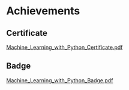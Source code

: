 

# Achievements
## Certificate
[Machine_Learning_with_Python_Certificate.pdf](https://prod-files-secure.s3.us-west-2.amazonaws.com/03e82b26-cccb-4906-bb56-adabcbdc0655/0f35a87e-0c16-48ac-af62-4e4cc34c6a19/Machine_Learning_with_Python_Certificate.pdf?X-Amz-Algorithm=AWS4-HMAC-SHA256&X-Amz-Content-Sha256=UNSIGNED-PAYLOAD&X-Amz-Credential=ASIAZI2LB466XS6DNF54%2F20250205%2Fus-west-2%2Fs3%2Faws4_request&X-Amz-Date=20250205T071400Z&X-Amz-Expires=3600&X-Amz-Security-Token=IQoJb3JpZ2luX2VjECcaCXVzLXdlc3QtMiJHMEUCIE9FlU0suiaL7PTfRGqU4Np8thSlOV0rdOd7bbLRh7kAAiEAvW4ubBZ1dYF2Tqtp6tr4ULhE2%2B9dj0%2BNxz97%2BWi9axoq%2FwMIQBAAGgw2Mzc0MjMxODM4MDUiDC6J0eZ2aOIDJMw2gCrcA9hcrKYbKVT%2BbJy6DVCqzTooGFRASwkSdOFRLhrel0a0OuwUxL0W7uD0nxH1Mr2cEkt%2BwqMsqQW2fgqZqPaEA1hnl6M2iJDF%2BRl3PpGI5Jy187A1aSX1ef2kfrftKYarBnTpRTDU37fEhjoavDH9RxuJEjv6uEUOvxgm0XbF6DLvTPhkekuDcca8Hsud%2F1zdloHyfRu1AuzB6CyCGp%2FCXe7N59wSAG3d7Uf%2BBUKY4YrBZEQGYK%2BTBuj60j2GLqx5xSysnDzWQjxthUfEu7BgAV4wUlzbko%2FhbzI%2FaWemv8crWQ3gH61r6WwdQbW7TDvhCIxawvBlA7sqkL66hk%2FuAYJ5N3Vc%2FQ0osyEOoIurDgMKLKEAJmGX56heqGtTwgEZcd2g4bnxZwiQgUctYn%2BUCCwm%2F8WuTdrDODAG89DpuK1F2YYlNlM0iKr1qNlS4ECddVxF%2BhnLMOtRacmm1EAr8cri8xLFDzumlehGvtCHAzn8IgJlUg%2Fry8vwz7rNGyw3IMddhrg3ixjqLj8Sji95fTP7zQZ9NbtceqhCWHtgngZeb8UwhvEH2XqT%2FmvEBqlzM8QMf8By6GGC2yVh8YcatINrxKqX5M9eraBxCe6UkCdg8SvmbYdtc6Vvq%2FbSMNSVjL0GOqUBW7dwqFbhWe9T%2F5uWMm3Cn1N15ZiRC%2FJEaKFAGawVvAoEFNmF3MEeRyhZPizZTwGcPP9dmP7sP9oYnJe%2FYxWLLlmhBKqJxECiWqbeUasq4wV6AaxclhFJu%2F%2FcGWnaqC93LHwvZUBrpQyCqYxa0OhrkyaLH4Q3u0dy8OlvEDXH2LSeh8xemw9AP6cZhuqWjsLEzrBB24pP9X0Sqa9yD5vuFsbubTZK&X-Amz-Signature=b3dc0738809a6d37f8bbb1a6c72004e8493873855860d82a74cb72f2e6677bf0&X-Amz-SignedHeaders=host&x-id=GetObject)
## Badge
[Machine_Learning_with_Python_Badge.pdf](https://prod-files-secure.s3.us-west-2.amazonaws.com/03e82b26-cccb-4906-bb56-adabcbdc0655/ff622a22-73d6-44e3-9c7b-e89a8e61b7aa/Machine_Learning_with_Python_Badge.pdf?X-Amz-Algorithm=AWS4-HMAC-SHA256&X-Amz-Content-Sha256=UNSIGNED-PAYLOAD&X-Amz-Credential=ASIAZI2LB466XS6DNF54%2F20250205%2Fus-west-2%2Fs3%2Faws4_request&X-Amz-Date=20250205T071400Z&X-Amz-Expires=3600&X-Amz-Security-Token=IQoJb3JpZ2luX2VjECcaCXVzLXdlc3QtMiJHMEUCIE9FlU0suiaL7PTfRGqU4Np8thSlOV0rdOd7bbLRh7kAAiEAvW4ubBZ1dYF2Tqtp6tr4ULhE2%2B9dj0%2BNxz97%2BWi9axoq%2FwMIQBAAGgw2Mzc0MjMxODM4MDUiDC6J0eZ2aOIDJMw2gCrcA9hcrKYbKVT%2BbJy6DVCqzTooGFRASwkSdOFRLhrel0a0OuwUxL0W7uD0nxH1Mr2cEkt%2BwqMsqQW2fgqZqPaEA1hnl6M2iJDF%2BRl3PpGI5Jy187A1aSX1ef2kfrftKYarBnTpRTDU37fEhjoavDH9RxuJEjv6uEUOvxgm0XbF6DLvTPhkekuDcca8Hsud%2F1zdloHyfRu1AuzB6CyCGp%2FCXe7N59wSAG3d7Uf%2BBUKY4YrBZEQGYK%2BTBuj60j2GLqx5xSysnDzWQjxthUfEu7BgAV4wUlzbko%2FhbzI%2FaWemv8crWQ3gH61r6WwdQbW7TDvhCIxawvBlA7sqkL66hk%2FuAYJ5N3Vc%2FQ0osyEOoIurDgMKLKEAJmGX56heqGtTwgEZcd2g4bnxZwiQgUctYn%2BUCCwm%2F8WuTdrDODAG89DpuK1F2YYlNlM0iKr1qNlS4ECddVxF%2BhnLMOtRacmm1EAr8cri8xLFDzumlehGvtCHAzn8IgJlUg%2Fry8vwz7rNGyw3IMddhrg3ixjqLj8Sji95fTP7zQZ9NbtceqhCWHtgngZeb8UwhvEH2XqT%2FmvEBqlzM8QMf8By6GGC2yVh8YcatINrxKqX5M9eraBxCe6UkCdg8SvmbYdtc6Vvq%2FbSMNSVjL0GOqUBW7dwqFbhWe9T%2F5uWMm3Cn1N15ZiRC%2FJEaKFAGawVvAoEFNmF3MEeRyhZPizZTwGcPP9dmP7sP9oYnJe%2FYxWLLlmhBKqJxECiWqbeUasq4wV6AaxclhFJu%2F%2FcGWnaqC93LHwvZUBrpQyCqYxa0OhrkyaLH4Q3u0dy8OlvEDXH2LSeh8xemw9AP6cZhuqWjsLEzrBB24pP9X0Sqa9yD5vuFsbubTZK&X-Amz-Signature=bb6f827ec027946679c7dd421b97e6ea6726f0b27a95c460eb7ba45faa426f2e&X-Amz-SignedHeaders=host&x-id=GetObject)